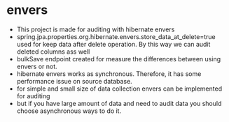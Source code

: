 # envers

- This project is made for auditing with hibernate envers
- spring.jpa.properties.org.hibernate.envers.store_data_at_delete=true used for keep data after delete operation.
  By this way we can audit deleted columns ass well
- bulkSave endpoint created for measure the differences between using envers or not.
- hibernate envers works as synchronous. Therefore, it has some performance issue on source database.
- for simple and small size of data collection envers can be implemented for auditing
- but if you have large amount of data and need to audit data you should choose asynchronous ways to do it.
